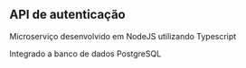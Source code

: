 ## API de autenticação 
Microserviço desenvolvido em NodeJS utilizando Typescript

Integrado a banco de dados PostgreSQL
